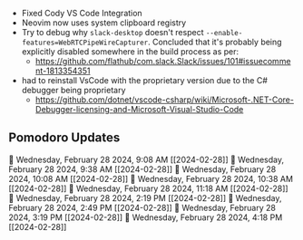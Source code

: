
- Fixed Cody  VS Code Integration
- Neovim now uses system clipboard registry
- Try to debug why `slack-desktop` doesn't respect `--enable-features=WebRTCPipeWireCapturer`. Concluded that it's probably being explicitly disabled somewhere in the build process as per:
	- https://github.com/flathub/com.slack.Slack/issues/101#issuecomment-1813354351
-  had to reinstall VsCode with the proprietary version due to the C# debugger being proprietary
	- https://github.com/dotnet/vscode-csharp/wiki/Microsoft-.NET-Core-Debugger-licensing-and-Microsoft-Visual-Studio-Code


## Pomodoro Updates

🍅 Wednesday, February 28 2024, 9:08 AM [[2024-02-28]]
🍅 Wednesday, February 28 2024, 9:38 AM [[2024-02-28]]
🍅 Wednesday, February 28 2024, 10:08 AM [[2024-02-28]]
🍅 Wednesday, February 28 2024, 10:38 AM [[2024-02-28]]
🍅 Wednesday, February 28 2024, 11:18 AM [[2024-02-28]]
🍅 Wednesday, February 28 2024, 2:19 PM [[2024-02-28]]
🍅 Wednesday, February 28 2024, 2:49 PM [[2024-02-28]]
🍅 Wednesday, February 28 2024, 3:19 PM [[2024-02-28]]🍅 Wednesday, February 28 2024, 4:18 PM [[2024-02-28]]